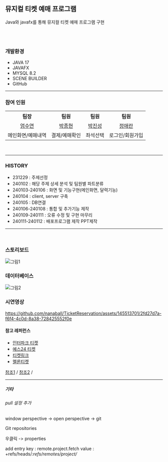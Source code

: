 ##  뮤지컬 티켓 예매 프로그램 
Java와 javafx를 통해 뮤지컬 티켓 예매 프로그램 구현

<br/>
<br/>

### 개발환경
- JAVA 17
- JAVAFX
- MYSQL 8.2
- SCENE BUILDER
- GitHub

<HR/>

### 참여 인원
<table >
  <tr>
    <th>팀장</th><th>팀원</th><th>팀원</th><th>팀원</th>
  </tr>
  <tr align="center">
    <td> <a href="https://github.com/nanaball/TicketReservation">엄수연</a></td>
    <td> <a href="https://github.com/qwerdf1133/ticket-project-fork">박종현</a> </td>
    <td> <a href="https://github.com/jinseong-1/ticket">박진성</a> </td>
    <td> <a href="#">정애란</a> </td>
  </tr>
  <tr>
    <td>메인화면/예매내역</td><td>결제/예매확인</td><td>좌석선택</td><td>로그인/회원가입</td>
  </tr>
</table>


<br/>
<hr/>

### HISTORY 
- 231229 : 주제선정
- 240102 : 해당 주제 상세 분석 및 팀원별 파트분류
- 240103-240106 : 화면 및 기능구현(메인화면, 달력기능)
- 240104 : client, server 구축
- 240105 : DB연결
- 240106-240108 : 통합 및 추가기능 제작
- 240109-240111 : 오류 수정 및 구현 마무리
- 240111-240112 : 배포프로그램 제작 PPT제작 

<HR/>
<BR/>

### 스토리보드 

![그림1](https://github.com/nanaball/TicketReservation/assets/145513701/8fb24c9f-8a97-453d-9e9a-1f1885d831ae)

### 데이터베이스
![그림2](https://github.com/nanaball/TicketReservation/assets/145513701/94005439-2576-44d5-90a8-9bf6f563419a)

### 시연영상
https://github.com/nanaball/TicketReservation/assets/145513701/2fd27d7a-f6f4-4c0d-8a38-728425552f0e

#### 참고 레퍼런스 

- [인터파크 티켓](https://tickets.interpark.com/contents/genre/musical)
- [예스24 티켓](http://ticket.yes24.com/New/Genre/GenreMain.aspx?genre=15457&Gcode=009_202_002)
- [티켓링크](https://www.ticketlink.co.kr/home)
- [멜론티켓](https://ticket.melon.com/concert/index.htm?genreType=GENRE_ART)

[참조1](https://hey79.tistory.com/166) /  [참조2](https://github.com/daheewoo/calendar_javaFx/commit/dc5c358d2ebec01f73076b08f968bb713a71d746) / 
<BR/>
<HR/>

##### 기타 

###### pull 설정 추가

window perspective -> open perspective -> git 

Git repositories 

우클릭 -> properties

add entry 
key : remote.project.fetch
value : +refs/heads/*:refs/remotes/project/*


